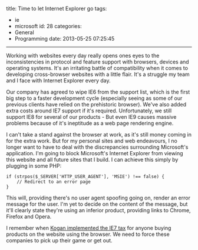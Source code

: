 title: Time to let Internet Explorer go
tags:
  - ie
  - microsoft
id: 28
categories:
  - General
  - Programming
date: 2013-05-25 07:25:45
---

Working with websites every day really opens ones eyes to the inconsistencies in protocol and feature support with browsers, devices and operating systems. It's an irritating battle of compatibility when it comes to developing cross-browser websites with a little flair. It's a struggle my team and I face with Internet Explorer every day.

Our company has agreed to wipe IE6 from the support list, which is the first big step to a faster development cycle (especially seeing as some of our previous clients have relied on the prehistoric browser). We've also added extra costs around IE7 support if it's required. Unfortunately, we still support IE8 for several of our products - But even IE9 causes massive problems because of it's ineptitude as a web page rendering engine.

I can't take a stand against the browser at work, as it's still money coming in for the extra work. But for my personal sites and web endeavours, I no longer want to have to deal with the discrepancies surrounding Microsoft's application. I'm going to block Microsoft's Internet Explorer from viewing this website and all future sites that I build. I can achieve this simply by plugging in some PHP:

```
if (strpos($_SERVER['HTTP_USER_AGENT'], 'MSIE') !== false) {
    // Redirect to an error page
}
```

This will, providing there's no user agent spoofing going on, render an error message for the user. I'm yet to decide on the content of the message, but it'll clearly state they're using an inferior product, providing links to Chrome, Firefox and Opera.

I remember when [Kogan implemented the IE7 tax](http://www.kogan.com/au/blog/new-internet-explorer-7-tax/) for anyone buying products on the website using the browser. We need to force these companies to pick up their game or get out.